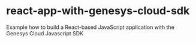 # react-app-with-genesys-cloud-sdk
Example how to build a React-based JavaScript application with the Genesys Cloud Javascript SDK
